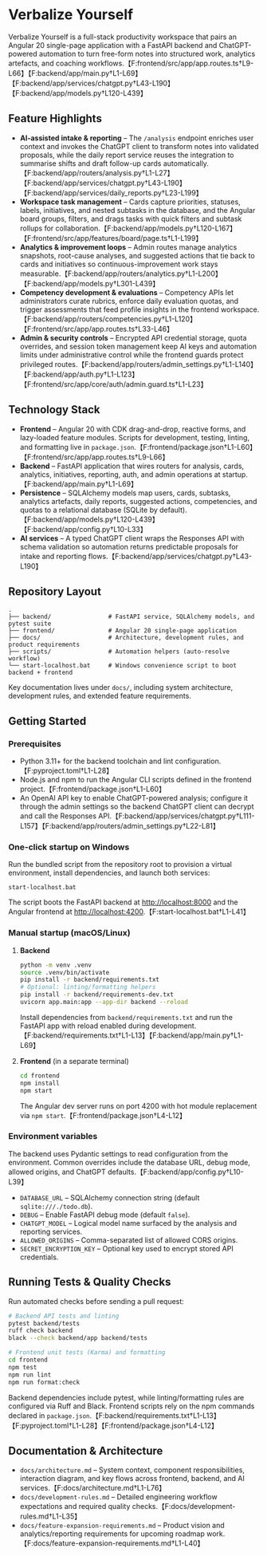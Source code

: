 # Verbalize Yourself

Verbalize Yourself is a full-stack productivity workspace that pairs an Angular 20 single-page
application with a FastAPI backend and ChatGPT-powered automation to turn free-form notes into
structured work, analytics artefacts, and coaching workflows.【F:frontend/src/app/app.routes.ts†L9-L66】【F:backend/app/main.py†L1-L69】【F:backend/app/services/chatgpt.py†L43-L190】【F:backend/app/models.py†L120-L439】

## Feature Highlights
- **AI-assisted intake & reporting** – The `/analysis` endpoint enriches user context and invokes the
  ChatGPT client to transform notes into validated proposals, while the daily report service reuses the
  integration to summarise shifts and draft follow-up cards automatically.【F:backend/app/routers/analysis.py†L1-L27】【F:backend/app/services/chatgpt.py†L43-L190】【F:backend/app/services/daily_reports.py†L23-L199】
- **Workspace task management** – Cards capture priorities, statuses, labels, initiatives, and nested
  subtasks in the database, and the Angular board groups, filters, and drags tasks with quick filters
  and subtask rollups for collaboration.【F:backend/app/models.py†L120-L167】【F:frontend/src/app/features/board/page.ts†L1-L199】
- **Analytics & improvement loops** – Admin routes manage analytics snapshots, root-cause analyses,
  and suggested actions that tie back to cards and initiatives so continuous-improvement work stays
  measurable.【F:backend/app/routers/analytics.py†L1-L200】【F:backend/app/models.py†L301-L439】
- **Competency development & evaluations** – Competency APIs let administrators curate rubrics,
  enforce daily evaluation quotas, and trigger assessments that feed profile insights in the frontend
  workspace.【F:backend/app/routers/competencies.py†L1-L120】【F:frontend/src/app/app.routes.ts†L33-L46】
- **Admin & security controls** – Encrypted API credential storage, quota overrides, and session token
  management keep AI keys and automation limits under administrative control while the frontend guards
  protect privileged routes.【F:backend/app/routers/admin_settings.py†L1-L140】【F:backend/app/auth.py†L1-L123】【F:frontend/src/app/core/auth/admin.guard.ts†L1-L23】

## Technology Stack
- **Frontend** – Angular 20 with CDK drag-and-drop, reactive forms, and lazy-loaded feature modules.
  Scripts for development, testing, linting, and formatting live in `package.json`.【F:frontend/package.json†L1-L60】【F:frontend/src/app/app.routes.ts†L9-L66】
- **Backend** – FastAPI application that wires routers for analysis, cards, analytics, initiatives,
  reporting, auth, and admin operations at startup.【F:backend/app/main.py†L1-L69】
- **Persistence** – SQLAlchemy models map users, cards, subtasks, analytics artefacts, daily reports,
  suggested actions, competencies, and quotas to a relational database (SQLite by default).【F:backend/app/models.py†L120-L439】【F:backend/app/config.py†L10-L33】
- **AI services** – A typed ChatGPT client wraps the Responses API with schema validation so
  automation returns predictable proposals for intake and reporting flows.【F:backend/app/services/chatgpt.py†L43-L190】

## Repository Layout
```
.
├── backend/                # FastAPI service, SQLAlchemy models, and pytest suite
├── frontend/               # Angular 20 single-page application
├── docs/                   # Architecture, development rules, and product requirements
├── scripts/                # Automation helpers (auto-resolve workflow)
└── start-localhost.bat     # Windows convenience script to boot backend + frontend
```
Key documentation lives under `docs/`, including system architecture, development rules, and extended
feature requirements.

## Getting Started
### Prerequisites
- Python 3.11+ for the backend toolchain and lint configuration.【F:pyproject.toml†L1-L28】
- Node.js and npm to run the Angular CLI scripts defined in the frontend project.【F:frontend/package.json†L1-L60】
- An OpenAI API key to enable ChatGPT-powered analysis; configure it through the admin settings so the
  backend ChatGPT client can decrypt and call the Responses API.【F:backend/app/services/chatgpt.py†L111-L157】【F:backend/app/routers/admin_settings.py†L22-L81】

### One-click startup on Windows
Run the bundled script from the repository root to provision a virtual environment, install
dependencies, and launch both services:
```
start-localhost.bat
```
The script boots the FastAPI backend at <http://localhost:8000> and the Angular frontend at
<http://localhost:4200>.【F:start-localhost.bat†L1-L41】

### Manual startup (macOS/Linux)
1. **Backend**
   ```bash
   python -m venv .venv
   source .venv/bin/activate
   pip install -r backend/requirements.txt
   # Optional: linting/formatting helpers
   pip install -r backend/requirements-dev.txt
   uvicorn app.main:app --app-dir backend --reload
   ```
   Install dependencies from `backend/requirements.txt` and run the FastAPI app with reload enabled
   during development.【F:backend/requirements.txt†L1-L13】【F:backend/app/main.py†L1-L69】

2. **Frontend** (in a separate terminal)
   ```bash
   cd frontend
   npm install
   npm start
   ```
   The Angular dev server runs on port 4200 with hot module replacement via `npm start`.【F:frontend/package.json†L4-L12】

### Environment variables
The backend uses Pydantic settings to read configuration from the environment. Common overrides
include the database URL, debug mode, allowed origins, and ChatGPT defaults.【F:backend/app/config.py†L10-L39】
- `DATABASE_URL` – SQLAlchemy connection string (default `sqlite:///./todo.db`).
- `DEBUG` – Enable FastAPI debug mode (default `false`).
- `CHATGPT_MODEL` – Logical model name surfaced by the analysis and reporting services.
- `ALLOWED_ORIGINS` – Comma-separated list of allowed CORS origins.
- `SECRET_ENCRYPTION_KEY` – Optional key used to encrypt stored API credentials.

## Running Tests & Quality Checks
Run automated checks before sending a pull request:
```bash
# Backend API tests and linting
pytest backend/tests
ruff check backend
black --check backend/app backend/tests

# Frontend unit tests (Karma) and formatting
cd frontend
npm test
npm run lint
npm run format:check
```
Backend dependencies include pytest, while linting/formatting rules are configured via Ruff and
Black. Frontend scripts rely on the npm commands declared in `package.json`.【F:backend/requirements.txt†L1-L13】【F:pyproject.toml†L1-L28】【F:frontend/package.json†L4-L12】

## Documentation & Architecture
- `docs/architecture.md` – System context, component responsibilities, interaction diagram, and key
  flows across frontend, backend, and AI services.【F:docs/architecture.md†L1-L76】
- `docs/development-rules.md` – Detailed engineering workflow expectations and required quality
  checks.【F:docs/development-rules.md†L1-L35】
- `docs/feature-expansion-requirements.md` – Product vision and analytics/reporting requirements for
  upcoming roadmap work.【F:docs/feature-expansion-requirements.md†L1-L40】
